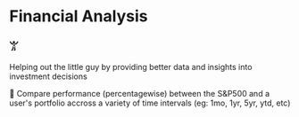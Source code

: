 # Financial Analysis

### &#77856;
Helping out the little guy by providing better data and insights into investment decisions

&#x1F945; Compare performance (percentagewise) between the S&P500 and a user's portfolio accross a variety of time intervals (eg: 1mo, 1yr, 5yr, ytd, etc)
